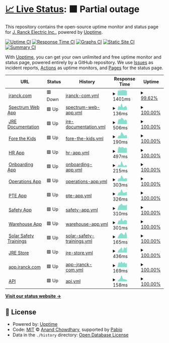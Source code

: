 # [📈 Live Status](https://j-ranck-electric.github.io/upptime): <!--live status--> **🟧 Partial outage**

This repository contains the open-source uptime monitor and status page for [J. Ranck Electric Inc.](https://jranck.com), powered by [Upptime](https://github.com/upptime/upptime).

[![Uptime CI](https://github.com/j-ranck-electric/upptime/workflows/Uptime%20CI/badge.svg)](https://github.com/j-ranck-electric/upptime/actions?query=workflow%3A%22Uptime+CI%22)
[![Response Time CI](https://github.com/j-ranck-electric/upptime/workflows/Response%20Time%20CI/badge.svg)](https://github.com/j-ranck-electric/upptime/actions?query=workflow%3A%22Response+Time+CI%22)
[![Graphs CI](https://github.com/j-ranck-electric/upptime/workflows/Graphs%20CI/badge.svg)](https://github.com/j-ranck-electric/upptime/actions?query=workflow%3A%22Graphs+CI%22)
[![Static Site CI](https://github.com/j-ranck-electric/upptime/workflows/Static%20Site%20CI/badge.svg)](https://github.com/j-ranck-electric/upptime/actions?query=workflow%3A%22Static+Site+CI%22)
[![Summary CI](https://github.com/j-ranck-electric/upptime/workflows/Summary%20CI/badge.svg)](https://github.com/j-ranck-electric/upptime/actions?query=workflow%3A%22Summary+CI%22)

With [Upptime](https://upptime.js.org), you can get your own unlimited and free uptime monitor and status page, powered entirely by a GitHub repository. We use [Issues](https://github.com/j-ranck-electric/upptime/issues) as incident reports, [Actions](https://github.com/j-ranck-electric/upptime/actions) as uptime monitors, and [Pages](https://j-ranck-electric.github.io/upptime) for the status page.

<!--start: status pages-->
<!-- This summary is generated by Upptime (https://github.com/upptime/upptime) -->
<!-- Do not edit this manually, your changes will be overwritten -->
<!-- prettier-ignore -->
| URL | Status | History | Response Time | Uptime |
| --- | ------ | ------- | ------------- | ------ |
| <img alt="" src="https://icons.duckduckgo.com/ip3/jranck.com.ico" height="13"> [jranck.com](https://jranck.com) | 🟥 Down | [jranck-com.yml](https://github.com/J-Ranck-Electric/upptime/commits/HEAD/history/jranck-com.yml) | <details><summary><img alt="Response time graph" src="./graphs/jranck-com/response-time-week.png" height="20"> 1401ms</summary><br><a href="https://status.jranck.com/history/jranck-com"><img alt="Response time 1521" src="https://img.shields.io/endpoint?url=https%3A%2F%2Fraw.githubusercontent.com%2FJ-Ranck-Electric%2Fupptime%2FHEAD%2Fapi%2Fjranck-com%2Fresponse-time.json"></a><br><a href="https://status.jranck.com/history/jranck-com"><img alt="24-hour response time 1316" src="https://img.shields.io/endpoint?url=https%3A%2F%2Fraw.githubusercontent.com%2FJ-Ranck-Electric%2Fupptime%2FHEAD%2Fapi%2Fjranck-com%2Fresponse-time-day.json"></a><br><a href="https://status.jranck.com/history/jranck-com"><img alt="7-day response time 1401" src="https://img.shields.io/endpoint?url=https%3A%2F%2Fraw.githubusercontent.com%2FJ-Ranck-Electric%2Fupptime%2FHEAD%2Fapi%2Fjranck-com%2Fresponse-time-week.json"></a><br><a href="https://status.jranck.com/history/jranck-com"><img alt="30-day response time 1521" src="https://img.shields.io/endpoint?url=https%3A%2F%2Fraw.githubusercontent.com%2FJ-Ranck-Electric%2Fupptime%2FHEAD%2Fapi%2Fjranck-com%2Fresponse-time-month.json"></a><br><a href="https://status.jranck.com/history/jranck-com"><img alt="1-year response time 1521" src="https://img.shields.io/endpoint?url=https%3A%2F%2Fraw.githubusercontent.com%2FJ-Ranck-Electric%2Fupptime%2FHEAD%2Fapi%2Fjranck-com%2Fresponse-time-year.json"></a></details> | <details><summary><a href="https://status.jranck.com/history/jranck-com">99.62%</a></summary><a href="https://status.jranck.com/history/jranck-com"><img alt="All-time uptime 99.41%" src="https://img.shields.io/endpoint?url=https%3A%2F%2Fraw.githubusercontent.com%2FJ-Ranck-Electric%2Fupptime%2FHEAD%2Fapi%2Fjranck-com%2Fuptime.json"></a><br><a href="https://status.jranck.com/history/jranck-com"><img alt="24-hour uptime 99.99%" src="https://img.shields.io/endpoint?url=https%3A%2F%2Fraw.githubusercontent.com%2FJ-Ranck-Electric%2Fupptime%2FHEAD%2Fapi%2Fjranck-com%2Fuptime-day.json"></a><br><a href="https://status.jranck.com/history/jranck-com"><img alt="7-day uptime 99.62%" src="https://img.shields.io/endpoint?url=https%3A%2F%2Fraw.githubusercontent.com%2FJ-Ranck-Electric%2Fupptime%2FHEAD%2Fapi%2Fjranck-com%2Fuptime-week.json"></a><br><a href="https://status.jranck.com/history/jranck-com"><img alt="30-day uptime 99.41%" src="https://img.shields.io/endpoint?url=https%3A%2F%2Fraw.githubusercontent.com%2FJ-Ranck-Electric%2Fupptime%2FHEAD%2Fapi%2Fjranck-com%2Fuptime-month.json"></a><br><a href="https://status.jranck.com/history/jranck-com"><img alt="1-year uptime 99.41%" src="https://img.shields.io/endpoint?url=https%3A%2F%2Fraw.githubusercontent.com%2FJ-Ranck-Electric%2Fupptime%2FHEAD%2Fapi%2Fjranck-com%2Fuptime-year.json"></a></details>
| <img alt="" src="https://icons.duckduckgo.com/ip3/jranck.dexterchaney.com.ico" height="13"> [Spectrum Web App](https://jranck.dexterchaney.com) | 🟩 Up | [spectrum-web-app.yml](https://github.com/J-Ranck-Electric/upptime/commits/HEAD/history/spectrum-web-app.yml) | <details><summary><img alt="Response time graph" src="./graphs/spectrum-web-app/response-time-week.png" height="20"> 136ms</summary><br><a href="https://status.jranck.com/history/spectrum-web-app"><img alt="Response time 160" src="https://img.shields.io/endpoint?url=https%3A%2F%2Fraw.githubusercontent.com%2FJ-Ranck-Electric%2Fupptime%2FHEAD%2Fapi%2Fspectrum-web-app%2Fresponse-time.json"></a><br><a href="https://status.jranck.com/history/spectrum-web-app"><img alt="24-hour response time 89" src="https://img.shields.io/endpoint?url=https%3A%2F%2Fraw.githubusercontent.com%2FJ-Ranck-Electric%2Fupptime%2FHEAD%2Fapi%2Fspectrum-web-app%2Fresponse-time-day.json"></a><br><a href="https://status.jranck.com/history/spectrum-web-app"><img alt="7-day response time 136" src="https://img.shields.io/endpoint?url=https%3A%2F%2Fraw.githubusercontent.com%2FJ-Ranck-Electric%2Fupptime%2FHEAD%2Fapi%2Fspectrum-web-app%2Fresponse-time-week.json"></a><br><a href="https://status.jranck.com/history/spectrum-web-app"><img alt="30-day response time 160" src="https://img.shields.io/endpoint?url=https%3A%2F%2Fraw.githubusercontent.com%2FJ-Ranck-Electric%2Fupptime%2FHEAD%2Fapi%2Fspectrum-web-app%2Fresponse-time-month.json"></a><br><a href="https://status.jranck.com/history/spectrum-web-app"><img alt="1-year response time 160" src="https://img.shields.io/endpoint?url=https%3A%2F%2Fraw.githubusercontent.com%2FJ-Ranck-Electric%2Fupptime%2FHEAD%2Fapi%2Fspectrum-web-app%2Fresponse-time-year.json"></a></details> | <details><summary><a href="https://status.jranck.com/history/spectrum-web-app">100.00%</a></summary><a href="https://status.jranck.com/history/spectrum-web-app"><img alt="All-time uptime 99.63%" src="https://img.shields.io/endpoint?url=https%3A%2F%2Fraw.githubusercontent.com%2FJ-Ranck-Electric%2Fupptime%2FHEAD%2Fapi%2Fspectrum-web-app%2Fuptime.json"></a><br><a href="https://status.jranck.com/history/spectrum-web-app"><img alt="24-hour uptime 100.00%" src="https://img.shields.io/endpoint?url=https%3A%2F%2Fraw.githubusercontent.com%2FJ-Ranck-Electric%2Fupptime%2FHEAD%2Fapi%2Fspectrum-web-app%2Fuptime-day.json"></a><br><a href="https://status.jranck.com/history/spectrum-web-app"><img alt="7-day uptime 100.00%" src="https://img.shields.io/endpoint?url=https%3A%2F%2Fraw.githubusercontent.com%2FJ-Ranck-Electric%2Fupptime%2FHEAD%2Fapi%2Fspectrum-web-app%2Fuptime-week.json"></a><br><a href="https://status.jranck.com/history/spectrum-web-app"><img alt="30-day uptime 99.63%" src="https://img.shields.io/endpoint?url=https%3A%2F%2Fraw.githubusercontent.com%2FJ-Ranck-Electric%2Fupptime%2FHEAD%2Fapi%2Fspectrum-web-app%2Fuptime-month.json"></a><br><a href="https://status.jranck.com/history/spectrum-web-app"><img alt="1-year uptime 99.63%" src="https://img.shields.io/endpoint?url=https%3A%2F%2Fraw.githubusercontent.com%2FJ-Ranck-Electric%2Fupptime%2FHEAD%2Fapi%2Fspectrum-web-app%2Fuptime-year.json"></a></details>
| <img alt="" src="https://icons.duckduckgo.com/ip3/docs.jranck.com.ico" height="13"> [JRE Documentation](https://docs.jranck.com) | 🟩 Up | [jre-documentation.yml](https://github.com/J-Ranck-Electric/upptime/commits/HEAD/history/jre-documentation.yml) | <details><summary><img alt="Response time graph" src="./graphs/jre-documentation/response-time-week.png" height="20"> 506ms</summary><br><a href="https://status.jranck.com/history/jre-documentation"><img alt="Response time 502" src="https://img.shields.io/endpoint?url=https%3A%2F%2Fraw.githubusercontent.com%2FJ-Ranck-Electric%2Fupptime%2FHEAD%2Fapi%2Fjre-documentation%2Fresponse-time.json"></a><br><a href="https://status.jranck.com/history/jre-documentation"><img alt="24-hour response time 354" src="https://img.shields.io/endpoint?url=https%3A%2F%2Fraw.githubusercontent.com%2FJ-Ranck-Electric%2Fupptime%2FHEAD%2Fapi%2Fjre-documentation%2Fresponse-time-day.json"></a><br><a href="https://status.jranck.com/history/jre-documentation"><img alt="7-day response time 506" src="https://img.shields.io/endpoint?url=https%3A%2F%2Fraw.githubusercontent.com%2FJ-Ranck-Electric%2Fupptime%2FHEAD%2Fapi%2Fjre-documentation%2Fresponse-time-week.json"></a><br><a href="https://status.jranck.com/history/jre-documentation"><img alt="30-day response time 502" src="https://img.shields.io/endpoint?url=https%3A%2F%2Fraw.githubusercontent.com%2FJ-Ranck-Electric%2Fupptime%2FHEAD%2Fapi%2Fjre-documentation%2Fresponse-time-month.json"></a><br><a href="https://status.jranck.com/history/jre-documentation"><img alt="1-year response time 502" src="https://img.shields.io/endpoint?url=https%3A%2F%2Fraw.githubusercontent.com%2FJ-Ranck-Electric%2Fupptime%2FHEAD%2Fapi%2Fjre-documentation%2Fresponse-time-year.json"></a></details> | <details><summary><a href="https://status.jranck.com/history/jre-documentation">100.00%</a></summary><a href="https://status.jranck.com/history/jre-documentation"><img alt="All-time uptime 100.00%" src="https://img.shields.io/endpoint?url=https%3A%2F%2Fraw.githubusercontent.com%2FJ-Ranck-Electric%2Fupptime%2FHEAD%2Fapi%2Fjre-documentation%2Fuptime.json"></a><br><a href="https://status.jranck.com/history/jre-documentation"><img alt="24-hour uptime 100.00%" src="https://img.shields.io/endpoint?url=https%3A%2F%2Fraw.githubusercontent.com%2FJ-Ranck-Electric%2Fupptime%2FHEAD%2Fapi%2Fjre-documentation%2Fuptime-day.json"></a><br><a href="https://status.jranck.com/history/jre-documentation"><img alt="7-day uptime 100.00%" src="https://img.shields.io/endpoint?url=https%3A%2F%2Fraw.githubusercontent.com%2FJ-Ranck-Electric%2Fupptime%2FHEAD%2Fapi%2Fjre-documentation%2Fuptime-week.json"></a><br><a href="https://status.jranck.com/history/jre-documentation"><img alt="30-day uptime 100.00%" src="https://img.shields.io/endpoint?url=https%3A%2F%2Fraw.githubusercontent.com%2FJ-Ranck-Electric%2Fupptime%2FHEAD%2Fapi%2Fjre-documentation%2Fuptime-month.json"></a><br><a href="https://status.jranck.com/history/jre-documentation"><img alt="1-year uptime 100.00%" src="https://img.shields.io/endpoint?url=https%3A%2F%2Fraw.githubusercontent.com%2FJ-Ranck-Electric%2Fupptime%2FHEAD%2Fapi%2Fjre-documentation%2Fuptime-year.json"></a></details>
| <img alt="" src="https://icons.duckduckgo.com/ip3/forethekids.jranck.com.ico" height="13"> [Fore the Kids](https://forethekids.jranck.com) | 🟩 Up | [fore-the-kids.yml](https://github.com/J-Ranck-Electric/upptime/commits/HEAD/history/fore-the-kids.yml) | <details><summary><img alt="Response time graph" src="./graphs/fore-the-kids/response-time-week.png" height="20"> 190ms</summary><br><a href="https://status.jranck.com/history/fore-the-kids"><img alt="Response time 219" src="https://img.shields.io/endpoint?url=https%3A%2F%2Fraw.githubusercontent.com%2FJ-Ranck-Electric%2Fupptime%2FHEAD%2Fapi%2Ffore-the-kids%2Fresponse-time.json"></a><br><a href="https://status.jranck.com/history/fore-the-kids"><img alt="24-hour response time 161" src="https://img.shields.io/endpoint?url=https%3A%2F%2Fraw.githubusercontent.com%2FJ-Ranck-Electric%2Fupptime%2FHEAD%2Fapi%2Ffore-the-kids%2Fresponse-time-day.json"></a><br><a href="https://status.jranck.com/history/fore-the-kids"><img alt="7-day response time 190" src="https://img.shields.io/endpoint?url=https%3A%2F%2Fraw.githubusercontent.com%2FJ-Ranck-Electric%2Fupptime%2FHEAD%2Fapi%2Ffore-the-kids%2Fresponse-time-week.json"></a><br><a href="https://status.jranck.com/history/fore-the-kids"><img alt="30-day response time 219" src="https://img.shields.io/endpoint?url=https%3A%2F%2Fraw.githubusercontent.com%2FJ-Ranck-Electric%2Fupptime%2FHEAD%2Fapi%2Ffore-the-kids%2Fresponse-time-month.json"></a><br><a href="https://status.jranck.com/history/fore-the-kids"><img alt="1-year response time 219" src="https://img.shields.io/endpoint?url=https%3A%2F%2Fraw.githubusercontent.com%2FJ-Ranck-Electric%2Fupptime%2FHEAD%2Fapi%2Ffore-the-kids%2Fresponse-time-year.json"></a></details> | <details><summary><a href="https://status.jranck.com/history/fore-the-kids">100.00%</a></summary><a href="https://status.jranck.com/history/fore-the-kids"><img alt="All-time uptime 100.00%" src="https://img.shields.io/endpoint?url=https%3A%2F%2Fraw.githubusercontent.com%2FJ-Ranck-Electric%2Fupptime%2FHEAD%2Fapi%2Ffore-the-kids%2Fuptime.json"></a><br><a href="https://status.jranck.com/history/fore-the-kids"><img alt="24-hour uptime 100.00%" src="https://img.shields.io/endpoint?url=https%3A%2F%2Fraw.githubusercontent.com%2FJ-Ranck-Electric%2Fupptime%2FHEAD%2Fapi%2Ffore-the-kids%2Fuptime-day.json"></a><br><a href="https://status.jranck.com/history/fore-the-kids"><img alt="7-day uptime 100.00%" src="https://img.shields.io/endpoint?url=https%3A%2F%2Fraw.githubusercontent.com%2FJ-Ranck-Electric%2Fupptime%2FHEAD%2Fapi%2Ffore-the-kids%2Fuptime-week.json"></a><br><a href="https://status.jranck.com/history/fore-the-kids"><img alt="30-day uptime 100.00%" src="https://img.shields.io/endpoint?url=https%3A%2F%2Fraw.githubusercontent.com%2FJ-Ranck-Electric%2Fupptime%2FHEAD%2Fapi%2Ffore-the-kids%2Fuptime-month.json"></a><br><a href="https://status.jranck.com/history/fore-the-kids"><img alt="1-year uptime 100.00%" src="https://img.shields.io/endpoint?url=https%3A%2F%2Fraw.githubusercontent.com%2FJ-Ranck-Electric%2Fupptime%2FHEAD%2Fapi%2Ffore-the-kids%2Fuptime-year.json"></a></details>
| <img alt="" src="https://icons.duckduckgo.com/ip3/hr.jranck.com.ico" height="13"> [HR App](https://hr.jranck.com) | 🟩 Up | [hr-app.yml](https://github.com/J-Ranck-Electric/upptime/commits/HEAD/history/hr-app.yml) | <details><summary><img alt="Response time graph" src="./graphs/hr-app/response-time-week.png" height="20"> 497ms</summary><br><a href="https://status.jranck.com/history/hr-app"><img alt="Response time 517" src="https://img.shields.io/endpoint?url=https%3A%2F%2Fraw.githubusercontent.com%2FJ-Ranck-Electric%2Fupptime%2FHEAD%2Fapi%2Fhr-app%2Fresponse-time.json"></a><br><a href="https://status.jranck.com/history/hr-app"><img alt="24-hour response time 436" src="https://img.shields.io/endpoint?url=https%3A%2F%2Fraw.githubusercontent.com%2FJ-Ranck-Electric%2Fupptime%2FHEAD%2Fapi%2Fhr-app%2Fresponse-time-day.json"></a><br><a href="https://status.jranck.com/history/hr-app"><img alt="7-day response time 497" src="https://img.shields.io/endpoint?url=https%3A%2F%2Fraw.githubusercontent.com%2FJ-Ranck-Electric%2Fupptime%2FHEAD%2Fapi%2Fhr-app%2Fresponse-time-week.json"></a><br><a href="https://status.jranck.com/history/hr-app"><img alt="30-day response time 517" src="https://img.shields.io/endpoint?url=https%3A%2F%2Fraw.githubusercontent.com%2FJ-Ranck-Electric%2Fupptime%2FHEAD%2Fapi%2Fhr-app%2Fresponse-time-month.json"></a><br><a href="https://status.jranck.com/history/hr-app"><img alt="1-year response time 517" src="https://img.shields.io/endpoint?url=https%3A%2F%2Fraw.githubusercontent.com%2FJ-Ranck-Electric%2Fupptime%2FHEAD%2Fapi%2Fhr-app%2Fresponse-time-year.json"></a></details> | <details><summary><a href="https://status.jranck.com/history/hr-app">100.00%</a></summary><a href="https://status.jranck.com/history/hr-app"><img alt="All-time uptime 100.00%" src="https://img.shields.io/endpoint?url=https%3A%2F%2Fraw.githubusercontent.com%2FJ-Ranck-Electric%2Fupptime%2FHEAD%2Fapi%2Fhr-app%2Fuptime.json"></a><br><a href="https://status.jranck.com/history/hr-app"><img alt="24-hour uptime 100.00%" src="https://img.shields.io/endpoint?url=https%3A%2F%2Fraw.githubusercontent.com%2FJ-Ranck-Electric%2Fupptime%2FHEAD%2Fapi%2Fhr-app%2Fuptime-day.json"></a><br><a href="https://status.jranck.com/history/hr-app"><img alt="7-day uptime 100.00%" src="https://img.shields.io/endpoint?url=https%3A%2F%2Fraw.githubusercontent.com%2FJ-Ranck-Electric%2Fupptime%2FHEAD%2Fapi%2Fhr-app%2Fuptime-week.json"></a><br><a href="https://status.jranck.com/history/hr-app"><img alt="30-day uptime 100.00%" src="https://img.shields.io/endpoint?url=https%3A%2F%2Fraw.githubusercontent.com%2FJ-Ranck-Electric%2Fupptime%2FHEAD%2Fapi%2Fhr-app%2Fuptime-month.json"></a><br><a href="https://status.jranck.com/history/hr-app"><img alt="1-year uptime 100.00%" src="https://img.shields.io/endpoint?url=https%3A%2F%2Fraw.githubusercontent.com%2FJ-Ranck-Electric%2Fupptime%2FHEAD%2Fapi%2Fhr-app%2Fuptime-year.json"></a></details>
| <img alt="" src="https://icons.duckduckgo.com/ip3/onboarding.jranck.com.ico" height="13"> [Onboarding App](https://onboarding.jranck.com) | 🟩 Up | [onboarding-app.yml](https://github.com/J-Ranck-Electric/upptime/commits/HEAD/history/onboarding-app.yml) | <details><summary><img alt="Response time graph" src="./graphs/onboarding-app/response-time-week.png" height="20"> 215ms</summary><br><a href="https://status.jranck.com/history/onboarding-app"><img alt="Response time 227" src="https://img.shields.io/endpoint?url=https%3A%2F%2Fraw.githubusercontent.com%2FJ-Ranck-Electric%2Fupptime%2FHEAD%2Fapi%2Fonboarding-app%2Fresponse-time.json"></a><br><a href="https://status.jranck.com/history/onboarding-app"><img alt="24-hour response time 95" src="https://img.shields.io/endpoint?url=https%3A%2F%2Fraw.githubusercontent.com%2FJ-Ranck-Electric%2Fupptime%2FHEAD%2Fapi%2Fonboarding-app%2Fresponse-time-day.json"></a><br><a href="https://status.jranck.com/history/onboarding-app"><img alt="7-day response time 215" src="https://img.shields.io/endpoint?url=https%3A%2F%2Fraw.githubusercontent.com%2FJ-Ranck-Electric%2Fupptime%2FHEAD%2Fapi%2Fonboarding-app%2Fresponse-time-week.json"></a><br><a href="https://status.jranck.com/history/onboarding-app"><img alt="30-day response time 227" src="https://img.shields.io/endpoint?url=https%3A%2F%2Fraw.githubusercontent.com%2FJ-Ranck-Electric%2Fupptime%2FHEAD%2Fapi%2Fonboarding-app%2Fresponse-time-month.json"></a><br><a href="https://status.jranck.com/history/onboarding-app"><img alt="1-year response time 227" src="https://img.shields.io/endpoint?url=https%3A%2F%2Fraw.githubusercontent.com%2FJ-Ranck-Electric%2Fupptime%2FHEAD%2Fapi%2Fonboarding-app%2Fresponse-time-year.json"></a></details> | <details><summary><a href="https://status.jranck.com/history/onboarding-app">100.00%</a></summary><a href="https://status.jranck.com/history/onboarding-app"><img alt="All-time uptime 100.00%" src="https://img.shields.io/endpoint?url=https%3A%2F%2Fraw.githubusercontent.com%2FJ-Ranck-Electric%2Fupptime%2FHEAD%2Fapi%2Fonboarding-app%2Fuptime.json"></a><br><a href="https://status.jranck.com/history/onboarding-app"><img alt="24-hour uptime 100.00%" src="https://img.shields.io/endpoint?url=https%3A%2F%2Fraw.githubusercontent.com%2FJ-Ranck-Electric%2Fupptime%2FHEAD%2Fapi%2Fonboarding-app%2Fuptime-day.json"></a><br><a href="https://status.jranck.com/history/onboarding-app"><img alt="7-day uptime 100.00%" src="https://img.shields.io/endpoint?url=https%3A%2F%2Fraw.githubusercontent.com%2FJ-Ranck-Electric%2Fupptime%2FHEAD%2Fapi%2Fonboarding-app%2Fuptime-week.json"></a><br><a href="https://status.jranck.com/history/onboarding-app"><img alt="30-day uptime 100.00%" src="https://img.shields.io/endpoint?url=https%3A%2F%2Fraw.githubusercontent.com%2FJ-Ranck-Electric%2Fupptime%2FHEAD%2Fapi%2Fonboarding-app%2Fuptime-month.json"></a><br><a href="https://status.jranck.com/history/onboarding-app"><img alt="1-year uptime 100.00%" src="https://img.shields.io/endpoint?url=https%3A%2F%2Fraw.githubusercontent.com%2FJ-Ranck-Electric%2Fupptime%2FHEAD%2Fapi%2Fonboarding-app%2Fuptime-year.json"></a></details>
| <img alt="" src="https://icons.duckduckgo.com/ip3/operations.jranck.com.ico" height="13"> [Operations App](https://operations.jranck.com) | 🟩 Up | [operations-app.yml](https://github.com/J-Ranck-Electric/upptime/commits/HEAD/history/operations-app.yml) | <details><summary><img alt="Response time graph" src="./graphs/operations-app/response-time-week.png" height="20"> 303ms</summary><br><a href="https://status.jranck.com/history/operations-app"><img alt="Response time 317" src="https://img.shields.io/endpoint?url=https%3A%2F%2Fraw.githubusercontent.com%2FJ-Ranck-Electric%2Fupptime%2FHEAD%2Fapi%2Foperations-app%2Fresponse-time.json"></a><br><a href="https://status.jranck.com/history/operations-app"><img alt="24-hour response time 252" src="https://img.shields.io/endpoint?url=https%3A%2F%2Fraw.githubusercontent.com%2FJ-Ranck-Electric%2Fupptime%2FHEAD%2Fapi%2Foperations-app%2Fresponse-time-day.json"></a><br><a href="https://status.jranck.com/history/operations-app"><img alt="7-day response time 303" src="https://img.shields.io/endpoint?url=https%3A%2F%2Fraw.githubusercontent.com%2FJ-Ranck-Electric%2Fupptime%2FHEAD%2Fapi%2Foperations-app%2Fresponse-time-week.json"></a><br><a href="https://status.jranck.com/history/operations-app"><img alt="30-day response time 317" src="https://img.shields.io/endpoint?url=https%3A%2F%2Fraw.githubusercontent.com%2FJ-Ranck-Electric%2Fupptime%2FHEAD%2Fapi%2Foperations-app%2Fresponse-time-month.json"></a><br><a href="https://status.jranck.com/history/operations-app"><img alt="1-year response time 317" src="https://img.shields.io/endpoint?url=https%3A%2F%2Fraw.githubusercontent.com%2FJ-Ranck-Electric%2Fupptime%2FHEAD%2Fapi%2Foperations-app%2Fresponse-time-year.json"></a></details> | <details><summary><a href="https://status.jranck.com/history/operations-app">100.00%</a></summary><a href="https://status.jranck.com/history/operations-app"><img alt="All-time uptime 100.00%" src="https://img.shields.io/endpoint?url=https%3A%2F%2Fraw.githubusercontent.com%2FJ-Ranck-Electric%2Fupptime%2FHEAD%2Fapi%2Foperations-app%2Fuptime.json"></a><br><a href="https://status.jranck.com/history/operations-app"><img alt="24-hour uptime 100.00%" src="https://img.shields.io/endpoint?url=https%3A%2F%2Fraw.githubusercontent.com%2FJ-Ranck-Electric%2Fupptime%2FHEAD%2Fapi%2Foperations-app%2Fuptime-day.json"></a><br><a href="https://status.jranck.com/history/operations-app"><img alt="7-day uptime 100.00%" src="https://img.shields.io/endpoint?url=https%3A%2F%2Fraw.githubusercontent.com%2FJ-Ranck-Electric%2Fupptime%2FHEAD%2Fapi%2Foperations-app%2Fuptime-week.json"></a><br><a href="https://status.jranck.com/history/operations-app"><img alt="30-day uptime 100.00%" src="https://img.shields.io/endpoint?url=https%3A%2F%2Fraw.githubusercontent.com%2FJ-Ranck-Electric%2Fupptime%2FHEAD%2Fapi%2Foperations-app%2Fuptime-month.json"></a><br><a href="https://status.jranck.com/history/operations-app"><img alt="1-year uptime 100.00%" src="https://img.shields.io/endpoint?url=https%3A%2F%2Fraw.githubusercontent.com%2FJ-Ranck-Electric%2Fupptime%2FHEAD%2Fapi%2Foperations-app%2Fuptime-year.json"></a></details>
| <img alt="" src="https://icons.duckduckgo.com/ip3/pte.jranck.com.ico" height="13"> [PTE App](https://pte.jranck.com) | 🟩 Up | [pte-app.yml](https://github.com/J-Ranck-Electric/upptime/commits/HEAD/history/pte-app.yml) | <details><summary><img alt="Response time graph" src="./graphs/pte-app/response-time-week.png" height="20"> 326ms</summary><br><a href="https://status.jranck.com/history/pte-app"><img alt="Response time 330" src="https://img.shields.io/endpoint?url=https%3A%2F%2Fraw.githubusercontent.com%2FJ-Ranck-Electric%2Fupptime%2FHEAD%2Fapi%2Fpte-app%2Fresponse-time.json"></a><br><a href="https://status.jranck.com/history/pte-app"><img alt="24-hour response time 315" src="https://img.shields.io/endpoint?url=https%3A%2F%2Fraw.githubusercontent.com%2FJ-Ranck-Electric%2Fupptime%2FHEAD%2Fapi%2Fpte-app%2Fresponse-time-day.json"></a><br><a href="https://status.jranck.com/history/pte-app"><img alt="7-day response time 326" src="https://img.shields.io/endpoint?url=https%3A%2F%2Fraw.githubusercontent.com%2FJ-Ranck-Electric%2Fupptime%2FHEAD%2Fapi%2Fpte-app%2Fresponse-time-week.json"></a><br><a href="https://status.jranck.com/history/pte-app"><img alt="30-day response time 330" src="https://img.shields.io/endpoint?url=https%3A%2F%2Fraw.githubusercontent.com%2FJ-Ranck-Electric%2Fupptime%2FHEAD%2Fapi%2Fpte-app%2Fresponse-time-month.json"></a><br><a href="https://status.jranck.com/history/pte-app"><img alt="1-year response time 330" src="https://img.shields.io/endpoint?url=https%3A%2F%2Fraw.githubusercontent.com%2FJ-Ranck-Electric%2Fupptime%2FHEAD%2Fapi%2Fpte-app%2Fresponse-time-year.json"></a></details> | <details><summary><a href="https://status.jranck.com/history/pte-app">100.00%</a></summary><a href="https://status.jranck.com/history/pte-app"><img alt="All-time uptime 100.00%" src="https://img.shields.io/endpoint?url=https%3A%2F%2Fraw.githubusercontent.com%2FJ-Ranck-Electric%2Fupptime%2FHEAD%2Fapi%2Fpte-app%2Fuptime.json"></a><br><a href="https://status.jranck.com/history/pte-app"><img alt="24-hour uptime 100.00%" src="https://img.shields.io/endpoint?url=https%3A%2F%2Fraw.githubusercontent.com%2FJ-Ranck-Electric%2Fupptime%2FHEAD%2Fapi%2Fpte-app%2Fuptime-day.json"></a><br><a href="https://status.jranck.com/history/pte-app"><img alt="7-day uptime 100.00%" src="https://img.shields.io/endpoint?url=https%3A%2F%2Fraw.githubusercontent.com%2FJ-Ranck-Electric%2Fupptime%2FHEAD%2Fapi%2Fpte-app%2Fuptime-week.json"></a><br><a href="https://status.jranck.com/history/pte-app"><img alt="30-day uptime 100.00%" src="https://img.shields.io/endpoint?url=https%3A%2F%2Fraw.githubusercontent.com%2FJ-Ranck-Electric%2Fupptime%2FHEAD%2Fapi%2Fpte-app%2Fuptime-month.json"></a><br><a href="https://status.jranck.com/history/pte-app"><img alt="1-year uptime 100.00%" src="https://img.shields.io/endpoint?url=https%3A%2F%2Fraw.githubusercontent.com%2FJ-Ranck-Electric%2Fupptime%2FHEAD%2Fapi%2Fpte-app%2Fuptime-year.json"></a></details>
| <img alt="" src="https://icons.duckduckgo.com/ip3/safety.jranck.com.ico" height="13"> [Safety App](https://safety.jranck.com) | 🟩 Up | [safety-app.yml](https://github.com/J-Ranck-Electric/upptime/commits/HEAD/history/safety-app.yml) | <details><summary><img alt="Response time graph" src="./graphs/safety-app/response-time-week.png" height="20"> 310ms</summary><br><a href="https://status.jranck.com/history/safety-app"><img alt="Response time 345" src="https://img.shields.io/endpoint?url=https%3A%2F%2Fraw.githubusercontent.com%2FJ-Ranck-Electric%2Fupptime%2FHEAD%2Fapi%2Fsafety-app%2Fresponse-time.json"></a><br><a href="https://status.jranck.com/history/safety-app"><img alt="24-hour response time 338" src="https://img.shields.io/endpoint?url=https%3A%2F%2Fraw.githubusercontent.com%2FJ-Ranck-Electric%2Fupptime%2FHEAD%2Fapi%2Fsafety-app%2Fresponse-time-day.json"></a><br><a href="https://status.jranck.com/history/safety-app"><img alt="7-day response time 310" src="https://img.shields.io/endpoint?url=https%3A%2F%2Fraw.githubusercontent.com%2FJ-Ranck-Electric%2Fupptime%2FHEAD%2Fapi%2Fsafety-app%2Fresponse-time-week.json"></a><br><a href="https://status.jranck.com/history/safety-app"><img alt="30-day response time 345" src="https://img.shields.io/endpoint?url=https%3A%2F%2Fraw.githubusercontent.com%2FJ-Ranck-Electric%2Fupptime%2FHEAD%2Fapi%2Fsafety-app%2Fresponse-time-month.json"></a><br><a href="https://status.jranck.com/history/safety-app"><img alt="1-year response time 345" src="https://img.shields.io/endpoint?url=https%3A%2F%2Fraw.githubusercontent.com%2FJ-Ranck-Electric%2Fupptime%2FHEAD%2Fapi%2Fsafety-app%2Fresponse-time-year.json"></a></details> | <details><summary><a href="https://status.jranck.com/history/safety-app">100.00%</a></summary><a href="https://status.jranck.com/history/safety-app"><img alt="All-time uptime 100.00%" src="https://img.shields.io/endpoint?url=https%3A%2F%2Fraw.githubusercontent.com%2FJ-Ranck-Electric%2Fupptime%2FHEAD%2Fapi%2Fsafety-app%2Fuptime.json"></a><br><a href="https://status.jranck.com/history/safety-app"><img alt="24-hour uptime 100.00%" src="https://img.shields.io/endpoint?url=https%3A%2F%2Fraw.githubusercontent.com%2FJ-Ranck-Electric%2Fupptime%2FHEAD%2Fapi%2Fsafety-app%2Fuptime-day.json"></a><br><a href="https://status.jranck.com/history/safety-app"><img alt="7-day uptime 100.00%" src="https://img.shields.io/endpoint?url=https%3A%2F%2Fraw.githubusercontent.com%2FJ-Ranck-Electric%2Fupptime%2FHEAD%2Fapi%2Fsafety-app%2Fuptime-week.json"></a><br><a href="https://status.jranck.com/history/safety-app"><img alt="30-day uptime 100.00%" src="https://img.shields.io/endpoint?url=https%3A%2F%2Fraw.githubusercontent.com%2FJ-Ranck-Electric%2Fupptime%2FHEAD%2Fapi%2Fsafety-app%2Fuptime-month.json"></a><br><a href="https://status.jranck.com/history/safety-app"><img alt="1-year uptime 100.00%" src="https://img.shields.io/endpoint?url=https%3A%2F%2Fraw.githubusercontent.com%2FJ-Ranck-Electric%2Fupptime%2FHEAD%2Fapi%2Fsafety-app%2Fuptime-year.json"></a></details>
| <img alt="" src="https://icons.duckduckgo.com/ip3/warehouse.jranck.com.ico" height="13"> [Warehouse App](https://warehouse.jranck.com) | 🟩 Up | [warehouse-app.yml](https://github.com/J-Ranck-Electric/upptime/commits/HEAD/history/warehouse-app.yml) | <details><summary><img alt="Response time graph" src="./graphs/warehouse-app/response-time-week.png" height="20"> 301ms</summary><br><a href="https://status.jranck.com/history/warehouse-app"><img alt="Response time 326" src="https://img.shields.io/endpoint?url=https%3A%2F%2Fraw.githubusercontent.com%2FJ-Ranck-Electric%2Fupptime%2FHEAD%2Fapi%2Fwarehouse-app%2Fresponse-time.json"></a><br><a href="https://status.jranck.com/history/warehouse-app"><img alt="24-hour response time 245" src="https://img.shields.io/endpoint?url=https%3A%2F%2Fraw.githubusercontent.com%2FJ-Ranck-Electric%2Fupptime%2FHEAD%2Fapi%2Fwarehouse-app%2Fresponse-time-day.json"></a><br><a href="https://status.jranck.com/history/warehouse-app"><img alt="7-day response time 301" src="https://img.shields.io/endpoint?url=https%3A%2F%2Fraw.githubusercontent.com%2FJ-Ranck-Electric%2Fupptime%2FHEAD%2Fapi%2Fwarehouse-app%2Fresponse-time-week.json"></a><br><a href="https://status.jranck.com/history/warehouse-app"><img alt="30-day response time 326" src="https://img.shields.io/endpoint?url=https%3A%2F%2Fraw.githubusercontent.com%2FJ-Ranck-Electric%2Fupptime%2FHEAD%2Fapi%2Fwarehouse-app%2Fresponse-time-month.json"></a><br><a href="https://status.jranck.com/history/warehouse-app"><img alt="1-year response time 326" src="https://img.shields.io/endpoint?url=https%3A%2F%2Fraw.githubusercontent.com%2FJ-Ranck-Electric%2Fupptime%2FHEAD%2Fapi%2Fwarehouse-app%2Fresponse-time-year.json"></a></details> | <details><summary><a href="https://status.jranck.com/history/warehouse-app">100.00%</a></summary><a href="https://status.jranck.com/history/warehouse-app"><img alt="All-time uptime 100.00%" src="https://img.shields.io/endpoint?url=https%3A%2F%2Fraw.githubusercontent.com%2FJ-Ranck-Electric%2Fupptime%2FHEAD%2Fapi%2Fwarehouse-app%2Fuptime.json"></a><br><a href="https://status.jranck.com/history/warehouse-app"><img alt="24-hour uptime 100.00%" src="https://img.shields.io/endpoint?url=https%3A%2F%2Fraw.githubusercontent.com%2FJ-Ranck-Electric%2Fupptime%2FHEAD%2Fapi%2Fwarehouse-app%2Fuptime-day.json"></a><br><a href="https://status.jranck.com/history/warehouse-app"><img alt="7-day uptime 100.00%" src="https://img.shields.io/endpoint?url=https%3A%2F%2Fraw.githubusercontent.com%2FJ-Ranck-Electric%2Fupptime%2FHEAD%2Fapi%2Fwarehouse-app%2Fuptime-week.json"></a><br><a href="https://status.jranck.com/history/warehouse-app"><img alt="30-day uptime 100.00%" src="https://img.shields.io/endpoint?url=https%3A%2F%2Fraw.githubusercontent.com%2FJ-Ranck-Electric%2Fupptime%2FHEAD%2Fapi%2Fwarehouse-app%2Fuptime-month.json"></a><br><a href="https://status.jranck.com/history/warehouse-app"><img alt="1-year uptime 100.00%" src="https://img.shields.io/endpoint?url=https%3A%2F%2Fraw.githubusercontent.com%2FJ-Ranck-Electric%2Fupptime%2FHEAD%2Fapi%2Fwarehouse-app%2Fuptime-year.json"></a></details>
| <img alt="" src="https://icons.duckduckgo.com/ip3/glstc.jranck.com.ico" height="13"> [Solar Safety Trainings](https://glstc.jranck.com) | 🟩 Up | [solar-safety-trainings.yml](https://github.com/J-Ranck-Electric/upptime/commits/HEAD/history/solar-safety-trainings.yml) | <details><summary><img alt="Response time graph" src="./graphs/solar-safety-trainings/response-time-week.png" height="20"> 165ms</summary><br><a href="https://status.jranck.com/history/solar-safety-trainings"><img alt="Response time 199" src="https://img.shields.io/endpoint?url=https%3A%2F%2Fraw.githubusercontent.com%2FJ-Ranck-Electric%2Fupptime%2FHEAD%2Fapi%2Fsolar-safety-trainings%2Fresponse-time.json"></a><br><a href="https://status.jranck.com/history/solar-safety-trainings"><img alt="24-hour response time 126" src="https://img.shields.io/endpoint?url=https%3A%2F%2Fraw.githubusercontent.com%2FJ-Ranck-Electric%2Fupptime%2FHEAD%2Fapi%2Fsolar-safety-trainings%2Fresponse-time-day.json"></a><br><a href="https://status.jranck.com/history/solar-safety-trainings"><img alt="7-day response time 165" src="https://img.shields.io/endpoint?url=https%3A%2F%2Fraw.githubusercontent.com%2FJ-Ranck-Electric%2Fupptime%2FHEAD%2Fapi%2Fsolar-safety-trainings%2Fresponse-time-week.json"></a><br><a href="https://status.jranck.com/history/solar-safety-trainings"><img alt="30-day response time 199" src="https://img.shields.io/endpoint?url=https%3A%2F%2Fraw.githubusercontent.com%2FJ-Ranck-Electric%2Fupptime%2FHEAD%2Fapi%2Fsolar-safety-trainings%2Fresponse-time-month.json"></a><br><a href="https://status.jranck.com/history/solar-safety-trainings"><img alt="1-year response time 199" src="https://img.shields.io/endpoint?url=https%3A%2F%2Fraw.githubusercontent.com%2FJ-Ranck-Electric%2Fupptime%2FHEAD%2Fapi%2Fsolar-safety-trainings%2Fresponse-time-year.json"></a></details> | <details><summary><a href="https://status.jranck.com/history/solar-safety-trainings">100.00%</a></summary><a href="https://status.jranck.com/history/solar-safety-trainings"><img alt="All-time uptime 100.00%" src="https://img.shields.io/endpoint?url=https%3A%2F%2Fraw.githubusercontent.com%2FJ-Ranck-Electric%2Fupptime%2FHEAD%2Fapi%2Fsolar-safety-trainings%2Fuptime.json"></a><br><a href="https://status.jranck.com/history/solar-safety-trainings"><img alt="24-hour uptime 100.00%" src="https://img.shields.io/endpoint?url=https%3A%2F%2Fraw.githubusercontent.com%2FJ-Ranck-Electric%2Fupptime%2FHEAD%2Fapi%2Fsolar-safety-trainings%2Fuptime-day.json"></a><br><a href="https://status.jranck.com/history/solar-safety-trainings"><img alt="7-day uptime 100.00%" src="https://img.shields.io/endpoint?url=https%3A%2F%2Fraw.githubusercontent.com%2FJ-Ranck-Electric%2Fupptime%2FHEAD%2Fapi%2Fsolar-safety-trainings%2Fuptime-week.json"></a><br><a href="https://status.jranck.com/history/solar-safety-trainings"><img alt="30-day uptime 100.00%" src="https://img.shields.io/endpoint?url=https%3A%2F%2Fraw.githubusercontent.com%2FJ-Ranck-Electric%2Fupptime%2FHEAD%2Fapi%2Fsolar-safety-trainings%2Fuptime-month.json"></a><br><a href="https://status.jranck.com/history/solar-safety-trainings"><img alt="1-year uptime 100.00%" src="https://img.shields.io/endpoint?url=https%3A%2F%2Fraw.githubusercontent.com%2FJ-Ranck-Electric%2Fupptime%2FHEAD%2Fapi%2Fsolar-safety-trainings%2Fuptime-year.json"></a></details>
| <img alt="" src="https://icons.duckduckgo.com/ip3/store.jranck.com.ico" height="13"> [JRE Store](https://store.jranck.com) | 🟩 Up | [jre-store.yml](https://github.com/J-Ranck-Electric/upptime/commits/HEAD/history/jre-store.yml) | <details><summary><img alt="Response time graph" src="./graphs/jre-store/response-time-week.png" height="20"> 436ms</summary><br><a href="https://status.jranck.com/history/jre-store"><img alt="Response time 445" src="https://img.shields.io/endpoint?url=https%3A%2F%2Fraw.githubusercontent.com%2FJ-Ranck-Electric%2Fupptime%2FHEAD%2Fapi%2Fjre-store%2Fresponse-time.json"></a><br><a href="https://status.jranck.com/history/jre-store"><img alt="24-hour response time 639" src="https://img.shields.io/endpoint?url=https%3A%2F%2Fraw.githubusercontent.com%2FJ-Ranck-Electric%2Fupptime%2FHEAD%2Fapi%2Fjre-store%2Fresponse-time-day.json"></a><br><a href="https://status.jranck.com/history/jre-store"><img alt="7-day response time 436" src="https://img.shields.io/endpoint?url=https%3A%2F%2Fraw.githubusercontent.com%2FJ-Ranck-Electric%2Fupptime%2FHEAD%2Fapi%2Fjre-store%2Fresponse-time-week.json"></a><br><a href="https://status.jranck.com/history/jre-store"><img alt="30-day response time 445" src="https://img.shields.io/endpoint?url=https%3A%2F%2Fraw.githubusercontent.com%2FJ-Ranck-Electric%2Fupptime%2FHEAD%2Fapi%2Fjre-store%2Fresponse-time-month.json"></a><br><a href="https://status.jranck.com/history/jre-store"><img alt="1-year response time 445" src="https://img.shields.io/endpoint?url=https%3A%2F%2Fraw.githubusercontent.com%2FJ-Ranck-Electric%2Fupptime%2FHEAD%2Fapi%2Fjre-store%2Fresponse-time-year.json"></a></details> | <details><summary><a href="https://status.jranck.com/history/jre-store">100.00%</a></summary><a href="https://status.jranck.com/history/jre-store"><img alt="All-time uptime 100.00%" src="https://img.shields.io/endpoint?url=https%3A%2F%2Fraw.githubusercontent.com%2FJ-Ranck-Electric%2Fupptime%2FHEAD%2Fapi%2Fjre-store%2Fuptime.json"></a><br><a href="https://status.jranck.com/history/jre-store"><img alt="24-hour uptime 100.00%" src="https://img.shields.io/endpoint?url=https%3A%2F%2Fraw.githubusercontent.com%2FJ-Ranck-Electric%2Fupptime%2FHEAD%2Fapi%2Fjre-store%2Fuptime-day.json"></a><br><a href="https://status.jranck.com/history/jre-store"><img alt="7-day uptime 100.00%" src="https://img.shields.io/endpoint?url=https%3A%2F%2Fraw.githubusercontent.com%2FJ-Ranck-Electric%2Fupptime%2FHEAD%2Fapi%2Fjre-store%2Fuptime-week.json"></a><br><a href="https://status.jranck.com/history/jre-store"><img alt="30-day uptime 100.00%" src="https://img.shields.io/endpoint?url=https%3A%2F%2Fraw.githubusercontent.com%2FJ-Ranck-Electric%2Fupptime%2FHEAD%2Fapi%2Fjre-store%2Fuptime-month.json"></a><br><a href="https://status.jranck.com/history/jre-store"><img alt="1-year uptime 100.00%" src="https://img.shields.io/endpoint?url=https%3A%2F%2Fraw.githubusercontent.com%2FJ-Ranck-Electric%2Fupptime%2FHEAD%2Fapi%2Fjre-store%2Fuptime-year.json"></a></details>
| <img alt="" src="https://icons.duckduckgo.com/ip3/app.jranck.com.ico" height="13"> [app.jranck.com](https://app.jranck.com) | 🟩 Up | [app-jranck-com.yml](https://github.com/J-Ranck-Electric/upptime/commits/HEAD/history/app-jranck-com.yml) | <details><summary><img alt="Response time graph" src="./graphs/app-jranck-com/response-time-week.png" height="20"> 169ms</summary><br><a href="https://status.jranck.com/history/app-jranck-com"><img alt="Response time 211" src="https://img.shields.io/endpoint?url=https%3A%2F%2Fraw.githubusercontent.com%2FJ-Ranck-Electric%2Fupptime%2FHEAD%2Fapi%2Fapp-jranck-com%2Fresponse-time.json"></a><br><a href="https://status.jranck.com/history/app-jranck-com"><img alt="24-hour response time 164" src="https://img.shields.io/endpoint?url=https%3A%2F%2Fraw.githubusercontent.com%2FJ-Ranck-Electric%2Fupptime%2FHEAD%2Fapi%2Fapp-jranck-com%2Fresponse-time-day.json"></a><br><a href="https://status.jranck.com/history/app-jranck-com"><img alt="7-day response time 169" src="https://img.shields.io/endpoint?url=https%3A%2F%2Fraw.githubusercontent.com%2FJ-Ranck-Electric%2Fupptime%2FHEAD%2Fapi%2Fapp-jranck-com%2Fresponse-time-week.json"></a><br><a href="https://status.jranck.com/history/app-jranck-com"><img alt="30-day response time 211" src="https://img.shields.io/endpoint?url=https%3A%2F%2Fraw.githubusercontent.com%2FJ-Ranck-Electric%2Fupptime%2FHEAD%2Fapi%2Fapp-jranck-com%2Fresponse-time-month.json"></a><br><a href="https://status.jranck.com/history/app-jranck-com"><img alt="1-year response time 211" src="https://img.shields.io/endpoint?url=https%3A%2F%2Fraw.githubusercontent.com%2FJ-Ranck-Electric%2Fupptime%2FHEAD%2Fapi%2Fapp-jranck-com%2Fresponse-time-year.json"></a></details> | <details><summary><a href="https://status.jranck.com/history/app-jranck-com">100.00%</a></summary><a href="https://status.jranck.com/history/app-jranck-com"><img alt="All-time uptime 100.00%" src="https://img.shields.io/endpoint?url=https%3A%2F%2Fraw.githubusercontent.com%2FJ-Ranck-Electric%2Fupptime%2FHEAD%2Fapi%2Fapp-jranck-com%2Fuptime.json"></a><br><a href="https://status.jranck.com/history/app-jranck-com"><img alt="24-hour uptime 100.00%" src="https://img.shields.io/endpoint?url=https%3A%2F%2Fraw.githubusercontent.com%2FJ-Ranck-Electric%2Fupptime%2FHEAD%2Fapi%2Fapp-jranck-com%2Fuptime-day.json"></a><br><a href="https://status.jranck.com/history/app-jranck-com"><img alt="7-day uptime 100.00%" src="https://img.shields.io/endpoint?url=https%3A%2F%2Fraw.githubusercontent.com%2FJ-Ranck-Electric%2Fupptime%2FHEAD%2Fapi%2Fapp-jranck-com%2Fuptime-week.json"></a><br><a href="https://status.jranck.com/history/app-jranck-com"><img alt="30-day uptime 100.00%" src="https://img.shields.io/endpoint?url=https%3A%2F%2Fraw.githubusercontent.com%2FJ-Ranck-Electric%2Fupptime%2FHEAD%2Fapi%2Fapp-jranck-com%2Fuptime-month.json"></a><br><a href="https://status.jranck.com/history/app-jranck-com"><img alt="1-year uptime 100.00%" src="https://img.shields.io/endpoint?url=https%3A%2F%2Fraw.githubusercontent.com%2FJ-Ranck-Electric%2Fupptime%2FHEAD%2Fapi%2Fapp-jranck-com%2Fuptime-year.json"></a></details>
| <img alt="" src="https://icons.duckduckgo.com/ip3/api.jranck.com.ico" height="13"> [API](https://api.jranck.com/permissions/anontest) | 🟩 Up | [api.yml](https://github.com/J-Ranck-Electric/upptime/commits/HEAD/history/api.yml) | <details><summary><img alt="Response time graph" src="./graphs/api/response-time-week.png" height="20"> 158ms</summary><br><a href="https://status.jranck.com/history/api"><img alt="Response time 173" src="https://img.shields.io/endpoint?url=https%3A%2F%2Fraw.githubusercontent.com%2FJ-Ranck-Electric%2Fupptime%2FHEAD%2Fapi%2Fapi%2Fresponse-time.json"></a><br><a href="https://status.jranck.com/history/api"><img alt="24-hour response time 74" src="https://img.shields.io/endpoint?url=https%3A%2F%2Fraw.githubusercontent.com%2FJ-Ranck-Electric%2Fupptime%2FHEAD%2Fapi%2Fapi%2Fresponse-time-day.json"></a><br><a href="https://status.jranck.com/history/api"><img alt="7-day response time 158" src="https://img.shields.io/endpoint?url=https%3A%2F%2Fraw.githubusercontent.com%2FJ-Ranck-Electric%2Fupptime%2FHEAD%2Fapi%2Fapi%2Fresponse-time-week.json"></a><br><a href="https://status.jranck.com/history/api"><img alt="30-day response time 173" src="https://img.shields.io/endpoint?url=https%3A%2F%2Fraw.githubusercontent.com%2FJ-Ranck-Electric%2Fupptime%2FHEAD%2Fapi%2Fapi%2Fresponse-time-month.json"></a><br><a href="https://status.jranck.com/history/api"><img alt="1-year response time 173" src="https://img.shields.io/endpoint?url=https%3A%2F%2Fraw.githubusercontent.com%2FJ-Ranck-Electric%2Fupptime%2FHEAD%2Fapi%2Fapi%2Fresponse-time-year.json"></a></details> | <details><summary><a href="https://status.jranck.com/history/api">100.00%</a></summary><a href="https://status.jranck.com/history/api"><img alt="All-time uptime 100.00%" src="https://img.shields.io/endpoint?url=https%3A%2F%2Fraw.githubusercontent.com%2FJ-Ranck-Electric%2Fupptime%2FHEAD%2Fapi%2Fapi%2Fuptime.json"></a><br><a href="https://status.jranck.com/history/api"><img alt="24-hour uptime 100.00%" src="https://img.shields.io/endpoint?url=https%3A%2F%2Fraw.githubusercontent.com%2FJ-Ranck-Electric%2Fupptime%2FHEAD%2Fapi%2Fapi%2Fuptime-day.json"></a><br><a href="https://status.jranck.com/history/api"><img alt="7-day uptime 100.00%" src="https://img.shields.io/endpoint?url=https%3A%2F%2Fraw.githubusercontent.com%2FJ-Ranck-Electric%2Fupptime%2FHEAD%2Fapi%2Fapi%2Fuptime-week.json"></a><br><a href="https://status.jranck.com/history/api"><img alt="30-day uptime 100.00%" src="https://img.shields.io/endpoint?url=https%3A%2F%2Fraw.githubusercontent.com%2FJ-Ranck-Electric%2Fupptime%2FHEAD%2Fapi%2Fapi%2Fuptime-month.json"></a><br><a href="https://status.jranck.com/history/api"><img alt="1-year uptime 100.00%" src="https://img.shields.io/endpoint?url=https%3A%2F%2Fraw.githubusercontent.com%2FJ-Ranck-Electric%2Fupptime%2FHEAD%2Fapi%2Fapi%2Fuptime-year.json"></a></details>

<!--end: status pages-->

[**Visit our status website →**](https://j-ranck-electric.github.io/upptime)

## 📄 License

- Powered by: [Upptime](https://github.com/upptime/upptime)
- Code: [MIT](./LICENSE) © [Anand Chowdhary](https://anandchowdhary.com), supported by [Pabio](https://pabio.com)
- Data in the `./history` directory: [Open Database License](https://opendatacommons.org/licenses/odbl/1-0/)

